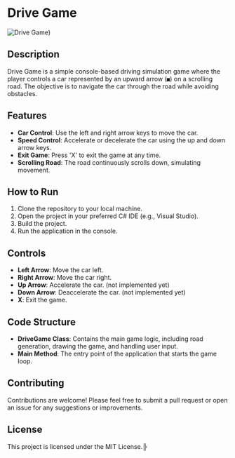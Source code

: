 # Drive Game

![Drive Game](https://i.imgur.com/yJRVg6x.png))

## Description

Drive Game is a simple console-based driving simulation game where the player controls a car represented by an upward arrow (`■`) on a scrolling road. The objective is to navigate the car through the road while avoiding obstacles.

## Features

- **Car Control**: Use the left and right arrow keys to move the car.
- **Speed Control**: Accelerate or decelerate the car using the up and down arrow keys.
- **Exit Game**: Press 'X' to exit the game at any time.
- **Scrolling Road**: The road continuously scrolls down, simulating movement.

## How to Run

1. Clone the repository to your local machine.
2. Open the project in your preferred C# IDE (e.g., Visual Studio).
3. Build the project.
4. Run the application in the console.

## Controls

- **Left Arrow**: Move the car left.
- **Right Arrow**: Move the car right.
- **Up Arrow**: Accelerate the car. (not implemented yet)
- **Down Arrow**: Deaccelerate the car. (not implemented yet)
- **X**: Exit the game.

## Code Structure

- **DriveGame Class**: Contains the main game logic, including road generation, drawing the game, and handling user input.
- **Main Method**: The entry point of the application that starts the game loop.

## Contributing

Contributions are welcome! Please feel free to submit a pull request or open an issue for any suggestions or improvements.

## License

This project is licensed under the MIT License.╠
